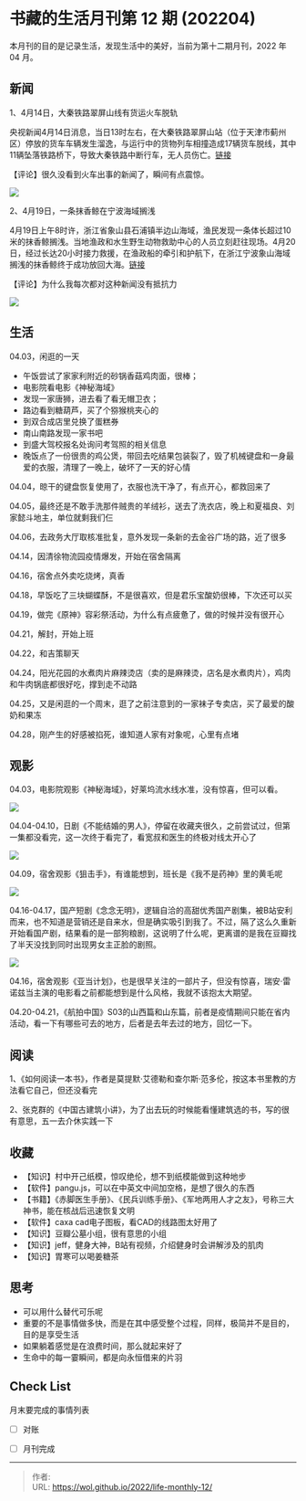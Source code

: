 # 书藏的生活月刊第 12 期 (202204)


本月刊的目的是记录生活，发现生活中的美好，当前为第十二期月刊，2022 年 04 月。

<!--more-->

## 新闻

1、4月14日，大秦铁路翠屏山线有货运火车脱轨

央视新闻4月14日消息，当日13时左右，在大秦铁路翠屏山站（位于天津市蓟州区）停放的货车车辆发生溜逸，与运行中的货物列车相撞造成17辆货车脱线，其中11辆坠落铁路桥下，导致大秦铁路中断行车，无人员伤亡。[链接](https://www.thepaper.cn/newsDetail_forward_17613243)

【评论】很久没看到火车出事的新闻了，瞬间有点震惊。

![](https://picped-1301226557.cos.ap-beijing.myqcloud.com/ZK_20220430_出轨的火车.jpeg)

2、4月19日，一条抹香鲸在宁波海域搁浅

4月19日上午8时许，浙江省象山县石浦镇半边山海域，渔民发现一条体长超过10米的抹香鲸搁浅。当地渔政和水生野生动物救助中心的人员立刻赶往现场。4月20日，经过长达20小时接力救援，在渔政船的牵引和护航下，在浙江宁波象山海域搁浅的抹香鲸终于成功放回大海。[链接](https://new.qq.com/omn/20220422/20220422A03K3W00.html)

【评论】为什么我每次都对这种新闻没有抵抗力

![](https://picped-1301226557.cos.ap-beijing.myqcloud.com/ZK_20220430_搁浅的鲸鱼.png)

## 生活

04.03，闲逛的一天

- 午饭尝试了家家利附近的砂锅香菇鸡肉面，很棒；
- 电影院看电影《神秘海域》
- 发现一家唐狮，进去看了看无帽卫衣；
- 路边看到糖葫芦，买了个猕猴桃夹心的
- 到双合成店里兑换了蛋糕券
- 南山南路发现一家书吧
- 到盛大驾校报名处询问考驾照的相关信息
- 晚饭点了一份很贵的鸡公煲，带回去吃结果包装裂了，毁了机械键盘和一身最爱的衣服，清理了一晚上，破坏了一天的好心情

04.04，晾干的键盘恢复使用了，衣服也洗干净了，有点开心，都救回来了

04.05，最终还是不敢手洗那件贼贵的羊绒衫，送去了洗衣店，晚上和夏福良、刘家懿斗地主，单位就剩我们仨

04.06，去政务大厅取核准批复，意外发现一条新的去金谷广场的路，近了很多

04.14，因清徐物流园疫情爆发，开始在宿舍隔离

04.16，宿舍点外卖吃烧烤，真香

04.18，早饭吃了三块蝴蝶酥，不是很喜欢，但是君乐宝酸奶很棒，下次还可以买

04.19，做完《原神》容彩祭活动，为什么有点疲惫了，做的时候并没有很开心

04.21，解封，开始上班

04.22，和吉策聊天

04.24，阳光花园的水煮肉片麻辣烫店（卖的是麻辣烫，店名是水煮肉片），鸡肉和牛肉锅底都很好吃，撑到走不动路

04.25，又是闲逛的一个周末，逛了之前注意到的一家袜子专卖店，买了最爱的酸奶和果冻

04.28，刚产生的好感被掐死，谁知道人家有对象呢，心里有点堵

## 观影

04.03，电影院观影《神秘海域》，好莱坞流水线水准，没有惊喜，但可以看。

![](https://picped-1301226557.cos.ap-beijing.myqcloud.com/ZK_20220430_神秘海域.jpg)

04.04-04.10，日剧《不能结婚的男人》，停留在收藏夹很久，之前尝试过，但第一集都没看完，这一次终于看完了，看宽叔和医生的终极对线太开心了

![](https://picped-1301226557.cos.ap-beijing.myqcloud.com/ZK_20220430_不能结婚的男人.jpg)

04.09，宿舍观影《狙击手》，有谁能想到，班长是《我不是药神》里的黄毛呢

![](https://picped-1301226557.cos.ap-beijing.myqcloud.com/ZK_20220430_狙击手.jpg)

04.16-04.17，国产短剧《念念无明》，逻辑自洽的高甜优秀国产剧集，被B站安利而来，也不知道是营销还是自来水，但是确实吸引到我了。不过，隔了这么久重新开始看国产剧，结果看的是一部狗粮剧，这说明了什么呢，更离谱的是我在豆瓣找了半天没找到同时出现男女主正脸的剧照。

![](https://picped-1301226557.cos.ap-beijing.myqcloud.com/ZK_20220430_念念无明.jpg)

04.16，宿舍观影《亚当计划》，也是很早关注的一部片子，但没有惊喜，瑞安·雷诺兹当主演的电影看之前都能想到是什么风格，我就不该抱太大期望。

04.20-04.21，《航拍中国》S03的山西篇和山东篇，前者是疫情期间只能在省内活动，看一下有哪些可去的地方，后者是去年去过的地方，回忆一下。

## 阅读

1、《如何阅读一本书》，作者是莫提默·艾德勒和查尔斯·范多伦，按这本书里教的方法看它自己，但还没看完

2、张克群的《中国古建筑小讲》，为了出去玩的时候能看懂建筑选的书，写的很有意思，五一去介休实践一下

## 收藏

- 【知识】村中开己纸模，惊叹绝伦，想不到纸模能做到这种地步
- 【软件】pangu.js，可以在中英文中间加空格，是想了很久的东西
- 【书籍】《赤脚医生手册》、《民兵训练手册》、《军地两用人才之友》，号称三大神书，能在核战后迅速恢复文明
- 【软件】caxa cad电子图板，看CAD的线路图太好用了
- 【知识】豆瓣公墓小组，很有意思的小组
- 【知识】jeff，健身大神，B站有视频，介绍健身时会讲解涉及的肌肉
- 【知识】胃寒可以喝姜糖茶

## 思考

- 可以用什么替代可乐呢
- 重要的不是事情做多快，而是在其中感受整个过程，同样，极简并不是目的，目的是享受生活
- 如果躺着感觉是在浪费时间，那么就起来好了
- 生命中的每一霎瞬间，都是向永恒借来的片羽

## Check List

月末要完成的事情列表

- [ ] 对账
- [ ] 月刊完成









---

> 作者:   
> URL: https://wol.github.io/2022/life-monthly-12/  

